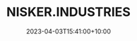 ---
date: 2023-04-03T15:41:00+10:00
description: A plywood boombox with a switch guard and pc fan grills.
draft: false
icon: 2023-04-03-nisker.industries.webp
language: en
title: NISKER.INDUSTRIES
link: https://www.instagram.com/p/CqgSpwKoZz1/
alt: A photo of a plywood boombox with a switch guard and pc fan grills.

---